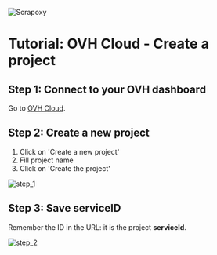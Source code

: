 ![Scrapoxy](https://raw.githubusercontent.com/fabienvauchelles/scrapoxy/master/docs/logo.png)


# Tutorial: OVH Cloud - Create a project

## Step 1: Connect to your OVH dashboard

Go to [OVH Cloud](https://www.ovh.com/manager/cloud/login/).


## Step 2: Create a new project

1. Click on 'Create a new project'
2. Fill project name
3. Click on 'Create the project'

![step_1](https://raw.githubusercontent.com/fabienvauchelles/scrapoxy/master/docs/standard/providers/ovhcloud/create_project/step_1.jpg)


## Step 3: Save serviceID

Remember the ID in the URL: it is the project **serviceId**.

![step_2](https://raw.githubusercontent.com/fabienvauchelles/scrapoxy/master/docs/standard/providers/ovhcloud/create_project/step_2.jpg)

